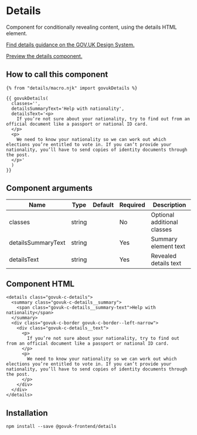 


<h1 class="govuk-u-heading-36">
Details
</h1>

<p class="govuk-u-core-24">
  Component for conditionally revealing content, using the details HTML element.
</p>

<p class="govuk-u-copy-19">
  <a href="http://www.linktodesignsystem.com/details">Find details guidance on the GOV.UK Design System.</a>
</p>


<p class="govuk-u-copy-19">
<a href="http://govuk-frontend-review.herokuapp.com/components/details/preview">Preview the details component.
</a>
</p>

  <h2 class="govuk-u-heading-24">How to call this component</h2>

  <pre><code>{% from &quot;details/macro.njk&quot; import govukDetails %}

{{ govukDetails(
  classes=&#39;&#39;,
  detailsSummaryText=&#39;Help with nationality&#39;,
  detailsText=&#39;&lt;p&gt;
    If you’re not sure about your nationality, try to find out from an official document like a passport or national ID card.
  &lt;/p&gt;
  &lt;p&gt;
    We need to know your nationality so we can work out which elections you’re entitled to vote in. If you can’t provide your nationality, you’ll have to send copies of identity documents through the post.
  &lt;/p&gt;&#39;
  )
}}
</code></pre>

<h2 class="govuk-u-heading-24">Component arguments</h2>

<div>

<!-- TODO: Use the table macro here and pass it component argument data -->
| Name                | Type    | Default | Required  | Description
|---                  |---      |---      |---        |---
| classes             | string  |         | No        | Optional additional classes
| detailsSummaryText  | string  |         | Yes       | Summary element text
| detailsText         | string  |         | Yes       | Revealed details text

</div>

<h2 class="govuk-u-heading-24">Component HTML</h2>
<pre><code>&lt;details class=&quot;govuk-c-details&quot;&gt;
  &lt;summary class=&quot;govuk-c-details__summary&quot;&gt;
    &lt;span class=&quot;govuk-c-details__summary-text&quot;&gt;Help with nationality&lt;/span&gt;
  &lt;/summary&gt;
  &lt;div class=&quot;govuk-c-border govuk-c-border--left-narrow&quot;&gt;
    &lt;div class=&quot;govuk-c-details__text&quot;&gt;
      &lt;p&gt;
        If you’re not sure about your nationality, try to find out from an official document like a passport or national ID card.
      &lt;/p&gt;
      &lt;p&gt;
        We need to know your nationality so we can work out which elections you’re entitled to vote in. If you can’t provide your nationality, you’ll have to send copies of identity documents through the post.
      &lt;/p&gt;
    &lt;/div&gt;
  &lt;/div&gt;
&lt;/details&gt;
</code></pre>

<h2 class="govuk-u-heading-24">Installation</h2>
<pre><code>npm install --save @govuk-frontend/details</code></pre>

